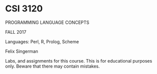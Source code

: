 # CSI 3120 

PROGRAMMING LANGUAGE CONCEPTS

FALL 2017

Languages: Perl, R, Prolog, Scheme

Felix Singerman

Labs, and assignments for this course. This is for educational purposes only. Beware that there may contain mistakes.

